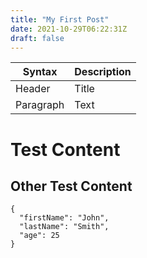 ```yaml
---
title: "My First Post"
date: 2021-10-29T06:22:31Z
draft: false
---
```


| Syntax | Description |
| ----------- | ----------- |
| Header | Title |
| Paragraph | Text |

# Test Content
## Other Test Content

```
{
  "firstName": "John",
  "lastName": "Smith",
  "age": 25
}
```